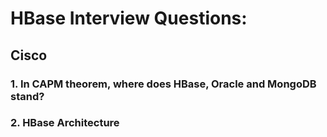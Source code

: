 # HBase Interview Questions:

## Cisco

### 1. In CAPM theorem, where does HBase, Oracle and MongoDB stand?

### 2. HBase Architecture

